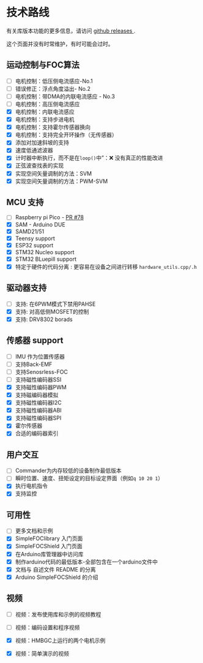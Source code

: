 
#  技术路线

有关库版本功能的更多信息，请访问 [github releases <i class="fa fa-tag"></i>](https://github.com/simplefoc/Arduino-FOC/releases). 

这个页面并没有时常维护，有时可能会过时。

## 运动控制与FOC算法
- [ ] 电机控制：低压侧电流感应-No.1
- [ ] 错误修正：浮点角度溢出- No.2
- [ ] 电机控制：带DMA的内联电流感应 - No.3
- [ ] 电机控制：高压侧电流感应
- [x] 电机控制：内联电流感应
- [x] 电机控制：支持步进电机
- [x] 电机控制：支持霍尔传感器换向
- [x] 电机控制：支持完全开环操作（无传感器）
- [x] 添加对加速斜坡的支持
- [x] 速度低通滤波器
- [x] 计时器中断执行，而不是在`loop()`中”：❌ 没有真正的性能改进
- [x] 正弦波查找表的实现
- [X] 实现空间矢量调制的方法：SVM
- [x] 实现空间矢量调制的方法：PWM-SVM

## MCU 支持
- [ ] Raspberry pi Pico - [PR #78](https://github.com/simplefoc/Arduino-FOC/pull/78)
- [x] SAM - Arduino DUE
- [x] SAMD21/51
- [x] Teensy support
- [x] ESP32 support
- [x] STM32 Nucleo support
- [x] STM32 BLuepill support
- [x] 特定于硬件的代码分离 : 更容易在设备之间进行转移 `hardware_utils.cpp/.h`

## 驱动器支持
- [ ] 支持: 在6PWM模式下禁用PAHSE
- [x] 支持: 对高低侧MOSFET的控制
- [x] 支持: DRV8302 borads

## 传感器 support

- [ ] IMU 作为位置传感器
- [ ] 支持Back-EMF
- [ ] 支持Senosrless-FOC
- [ ] 支持磁性编码器SSI
- [x] 支持磁性编码器PWM
- [x] 支持磁编码器模拟
- [x] 支持磁性编码器I2C
- [x] 支持磁性编码器ABI
- [x] 支持磁性编码器SPI
- [x] 霍尔传感器
- [x] 合适的编码器索引

## 用户交互

- [ ] Commander为内存较低的设备制作最低版本
- [ ] 瞬时位置、速度、扭矩设定的目标设定界面（例如`q 10 20 1`）
- [x] 执行电机指令
- [x] 支持监控

## 可用性

- [ ] 更多文档和示例
- [x] <span class="simple">Simple<span class="foc">FOC</span>library</span> 入门页面
- [x] <span class="simple">Simple<span class="foc">FOC</span>Shield</span> 入门页面
- [x] 在Arduino库管理器中访问库
- [x] 制作arduino代码的最低版本-全部包含在一个arduino文件中
- [x] 文档与 自述文件 README 的分离
- [x] Arduino <span class="simple">Simple<span class="foc">FOC</span>Shield</span> 的介绍

## 视频  

- [ ] 视频：发布使用库和示例的视频教程
- [ ] 视频：编码设置和程序视频
- [x] 视频：HMBGC上运行的两个电机示例
- [x] 视频：简单演示的视频











